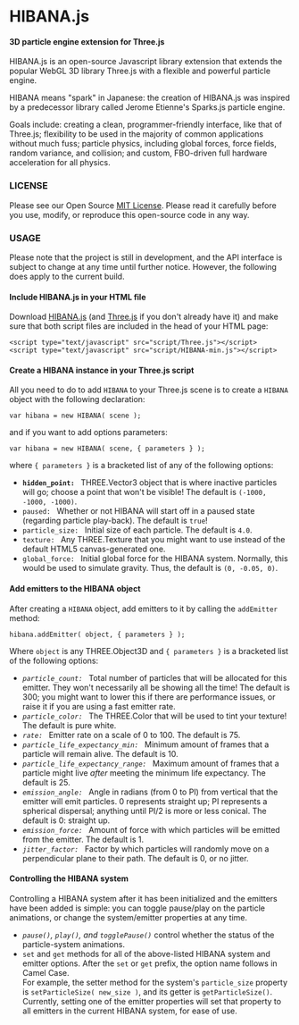 HIBANA.js
=========

#### 3D particle engine extension for Three.js ####

HIBANA.js is an open-source Javascript library extension that extends the popular WebGL 3D library Three.js with a flexible and powerful particle engine. 

HIBANA means "spark" in Japanese: the creation of HIBANA.js was inspired by a predecessor library called Jerome Etienne's Sparks.js particle engine.

Goals include: creating a clean, programmer-friendly interface, like that of Three.js; flexibility to be used in the majority of common applications without much fuss; particle physics, including global forces, force fields, random variance, and collision; and custom, FBO-driven full hardware acceleration for all physics.

### LICENSE ###

Please see our Open Source [MIT License](https://https://github.com/MichaelABarger/HIBANA.js/blob/master/LICENSE). Please read it carefully before you use, modify, or reproduce this open-source code in any way.

### USAGE ###

Please note that the project is still in development, and the API interface is subject to change at any time until further notice. However, the following does apply to the current build.

#### Include HIBANA.js in your HTML file ####

Download [HIBANA.js](https://https://github.com/MichaelABarger/HIBANA.js/blob/master/build/HIBANA-min.js) (and [Three.js](https://github.com/mrdoob/three.js/blob/master/build/Three.js) if you don't already have it) and make sure that both script files are included in the head of your HTML page:

	<script type="text/javascript" src="script/Three.js"></script>
	<script type="text/javascript" src="script/HIBANA-min.js"></script>

#### Create a HIBANA instance in your Three.js script ####

All you need to do to add `HIBANA` to your Three.js scene is to create a `HIBANA` object with the following declaration:

	var hibana = new HIBANA( scene );

and if you want to add options parameters:

	var hibana = new HIBANA( scene, { parameters } );

where `{ parameters }` is a bracketed list of any of the following options:

- **`hidden_point: `** THREE.Vector3 object that is where inactive particles will go; choose a point that won't be visible! The default is `(-1000, -1000, -1000)`.
- `paused: ` Whether or not HIBANA will start off in a paused state (regarding particle play-back). The default is `true`!
- `particle_size: ` Initial size of each particle. The default is `4.0`.
- `texture: ` Any THREE.Texture that you might want to use instead of the default HTML5 canvas-generated one.
- `global_force: ` Initial global force for the HIBANA system. Normally, this would be used to simulate gravity. Thus, the default is `(0, -0.05, 0)`.

#### Add emitters to the HIBANA object ####

After creating a `HIBANA` object, add emitters to it by calling the `addEmitter` method:

	hibana.addEmitter( object, { parameters } );
	
Where `object` is any THREE.Object3D and `{ parameters }` is a bracketed list of the following options:

- *`particle_count: `* Total number of particles that will be allocated for this emitter. They won't necessarily all be showing all the time! The default is 300; you might want to lower this if there are performance issues, or raise it if you are using a fast emitter rate.
- *`particle_color: `* The THREE.Color that will be used to tint your texture! The default is pure white.
- *`rate: `* Emitter rate on a scale of 0 to 100. The default is 75.
- *`particle_life_expectancy_min: `* Minimum amount of frames that a particle will remain alive. The default is 10.
- *`particle_life_expectancy_range: `* Maximum amount of frames that a particle might live *after* meeting the minimum life expectancy. The default is 25.
- *`emission_angle: `* Angle in radians (from 0 to PI) from vertical that the emitter will emit particles. 0 represents straight up; PI represents a spherical dispersal; anything until PI/2 is more or less conical. The default is 0: straight up.
- *`emission_force: `* Amount of force with which particles will be emitted from the emitter. The default is 1.
- *`jitter_factor: `* Factor by which particles will randomly move on a perpendicular plane to their path. The default is 0, or no jitter.

#### Controlling the HIBANA system ####

Controlling a HIBANA system after it has been initialized and the emitters have been added is simple: you can toggle pause/play on the particle animations, or change the system/emitter properties at any time.

- *`pause()`, `play()`, and `togglePause()`* control whether the status of the particle-system animations.
- `set` and `get` methods for all of the above-listed HIBANA system and emitter options. After the `set` or `get` prefix, the option name follows in Camel Case.   
For example, the setter method for the system's `particle_size` property is `setParticleSize( new_size )`, and its getter is `getParticleSize()`. 
Currently, setting one of the emitter properties will set that property to all emitters in the current HIBANA system, for ease of use.